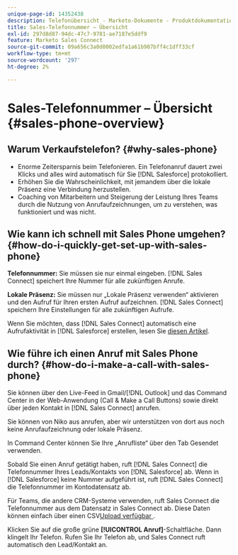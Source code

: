 ```yaml
---
unique-page-id: 14352438
description: Telefonübersicht - Marketo-Dokumente - Produktdokumentation
title: Sales-Telefonnummer – Übersicht
exl-id: 297d8d87-94dc-47c7-9781-ae7187e5ddf9
feature: Marketo Sales Connect
source-git-commit: 09a656c3a0d0002edfa1a61b987bff4c1dff33cf
workflow-type: tm+mt
source-wordcount: '297'
ht-degree: 2%

---
```


# Sales-Telefonnummer – Übersicht {#sales-phone-overview}

## Warum Verkaufstelefon? {#why-sales-phone}

* Enorme Zeitersparnis beim Telefonieren. Ein Telefonanruf dauert zwei Klicks und alles wird automatisch für Sie [!DNL Salesforce] protokolliert.
* Erhöhen Sie die Wahrscheinlichkeit, mit jemandem über die lokale Präsenz eine Verbindung herzustellen.
* Coaching von Mitarbeitern und Steigerung der Leistung Ihres Teams durch die Nutzung von Anrufaufzeichnungen, um zu verstehen, was funktioniert und was nicht.

## Wie kann ich schnell mit Sales Phone umgehen? {#how-do-i-quickly-get-set-up-with-sales-phone}

**Telefonnummer:** Sie müssen sie nur einmal eingeben. [!DNL Sales Connect] speichert Ihre Nummer für alle zukünftigen Anrufe.

**Lokale Präsenz:** Sie müssen nur „Lokale Präsenz verwenden“ aktivieren und den Aufruf für Ihren ersten Aufruf aufzeichnen. [!DNL Sales Connect] speichern Ihre Einstellungen für alle zukünftigen Aufrufe.

Wenn Sie möchten, dass [!DNL Sales Connect] automatisch eine Aufrufaktivität in [!DNL Salesforce] erstellen, lesen Sie [diesen Artikel](/help/marketo/product-docs/marketo-sales-connect/phone/calls-arent-logging-to-salesforce.md).

## Wie führe ich einen Anruf mit Sales Phone durch? {#how-do-i-make-a-call-with-sales-phone}

Sie können über den Live-Feed in Gmail/[!DNL Outlook] und das Command Center in der Web-Anwendung (Call &amp; Make a Call Buttons) sowie direkt über jeden Kontakt in [!DNL Sales Connect] anrufen.

Sie können von Niko aus anrufen, aber wir unterstützen von dort aus noch keine Anrufaufzeichnung oder lokale Präsenz.

In Command Center können Sie Ihre „Anrufliste“ über den Tab Gesendet verwenden.

Sobald Sie einen Anruf getätigt haben, ruft [!DNL Sales Connect] die Telefonnummer Ihres Leads/Kontakts von [!DNL Salesforce] ab. Wenn in [!DNL Salesforce] keine Nummer aufgeführt ist, ruft [!DNL Sales Connect] die Telefonnummer im Kontodatensatz ab.

Für Teams, die andere CRM-Systeme verwenden, ruft Sales Connect die Telefonnummer aus dem Datensatz in Sales Connect ab. Diese Daten können einfach über einen CSV[Upload verfügbar ](/help/marketo/product-docs/marketo-sales-connect/people/managing-contacts/import-contacts-via-csv.md).

Klicken Sie auf die große grüne **[!UICONTROL Anruf]**-Schaltfläche. Dann klingelt Ihr Telefon. Rufen Sie Ihr Telefon ab, und Sales Connect ruft automatisch den Lead/Kontakt an.
